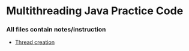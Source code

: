 <h1>Multithreading Java Practice Code</h1>
<h3>All files contain notes/instruction</h3>
<ul>
	<li><a href = "https://github.com/CodeRBling/practice/tree/dev/MultiThreading/src/com/practice/one">Thread creation</a></li>
</ul>